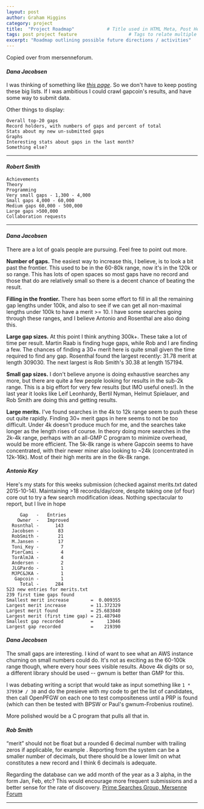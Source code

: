 ```yaml
---
layout: post
author: Graham Higgins
category: project
title:  "Project Roadmap"            # Title used in HTML Meta, Post Header, Recent Posts list
tags: post project feature                   # Tags to relate multiple topics to a post
excerpt: "Roadmap outlining possible future directions / activities"
---
```


Copied over from mersenneforum.

#### *Dana Jacobsen*

I was thinking of something like [*this page*](http://ntheory.org/gaps/stats.pl). So we don't have to keep posting these big lists. If I was ambitious I could crawl gapcoin's results, and have some way to submit data.

Other things to display:

    Overall top-20 gaps
    Record holders, with numbers of gaps and percent of total
    Stats about my new un-submitted gaps
    Graphs
    Interesting stats about gaps in the last month?
    Something else?

---

#### *Robert Smith*

    Achievements
    Theory
    Programming
    Very small gaps - 1,300 - 4,000
    Small gaps 4,000 - 60,000
    Medium gaps 60,000 - 500,000
    Large gaps >500,000
    Collaboration requests

---

#### *Dana Jacobsen*

There are a lot of goals people are pursuing. Feel free to point out more.

**Number of gaps.**
The easiest way to increase this, I believe, is to look a bit past the frontier. This used to be in the 60-80k range, now it's in the 120k or so range. This has lots of open spaces so most gaps have no record and those that do are relatively small so there is a decent chance of beating the result.

**Filling in the frontier.**
There has been some effort to fill in all the remaining gap lengths under 100k, and also to see if we can get all non-maximal lengths under 100k to have a merit >= 10. I have some searches going through these ranges, and I believe Antonio and Rosenthal are also doing this.

**Large gap sizes.**
At this point I think anything 300k+. These take a lot of time per result. Martin Raab is finding huge gaps, while Rob and I are finding a few. The chances of finding a 30+ merit here is quite small given the time required to find any gap. Rosenthal found the largest recently: 31.78 merit at length 309030. The next largest is Rob Smith's 30.38 at length 157194.

**Small gap sizes.**
I don't believe anyone is doing exhaustive searches any more, but there are quite a few people looking for results in the sub-2k range. This is a big effort for very few results (but IMO useful ones!). In the last year it looks like Leif Leonhardy, Bertil Nyman, Helmut Spielauer, and Rob Smith are doing this and getting results.

**Large merits.**
I've found searches in the 4k to 12k range seem to push these out quite rapidly. Finding 30+ merit gaps in here seems to not be too difficult. Under 4k doesn't produce much for me, and the searches take longer as the length rises of course. In theory doing more searches in the 2k-4k range, perhaps with an all-GMP C program to minimize overhead, would be more efficient. The 5k-8k range is where Gapcoin seems to have concentrated, with their newer miner also looking to \~24k (concentrated in 12k-16k). Most of their high merits are in the 6k-8k range.

#### *Antonio Key*

Here's my stats for this weeks submission (checked against merits.txt dated 2015-10-14). Maintaining >18 records/day/core, despite taking one (of four) core out to try a few search modification ideas. Nothing spectacular to report, but I live in hope

         Gap   -   Entries 
        Owner  -   Improved
      Rosnthal -      143
      Jacobsen -       83
      RobSmith -       21
      M.Jansen -       17
      Toni_Key -        7
      PierCami -        4
      TorAlmJA -        4
      Andersen -        2
      JLGPardo -        1
      MJPC&JKA -        1
       Gapcoin -        1
         Total -      284
    523 new entries for merits.txt
    239 first time gaps found
    Smallest merit increase        =  0.009355
    Largest merit increase         = 11.372329
    Largest merit found            = 25.683840
    Largest merit (first time gap) = 21.487940
    Smallest gap recorded          =     13046
    Largest gap recorded           =    219390


#### *Dana Jacobsen*

The small gaps are interesting. I kind of want to see what an AWS instance churning on small numbers could do. It's not as exciting as the 60-100k range though, where every hour sees visible results. Above 4k digits or so, a different library should be used -- gwnum is better than GMP for this.

I was debating writing a script that would take as input something like `1 * 37993# / 30` and do the presieve with my code to get the list of candidates, then call OpenPFGW on each one to test compositeness until a PRP is found (which can then be tested with BPSW or Paul's gwnum-Frobenius routine).

More polished would be a C program that pulls all that in.

#### *Rob Smith*

“merit” should not be float but a rounded 6 decimal number with trailing zeros if applicable, for example <math>35.678020</math>. Reporting from the system can be a smaller number of decimals, but there should be a lower limit on what constitutes a new record and I think 6 decimals is adequate.

Regarding the database can we add month of the year as a 3 alpha, in the form Jan, Feb, etc? This would encourage more frequent submissions and a better sense for the rate of discovery. [Prime Searches Group, Mersenne Forum](https://www.mersenneforum.org/showpost.php?p=531740&postcount=159)



---
